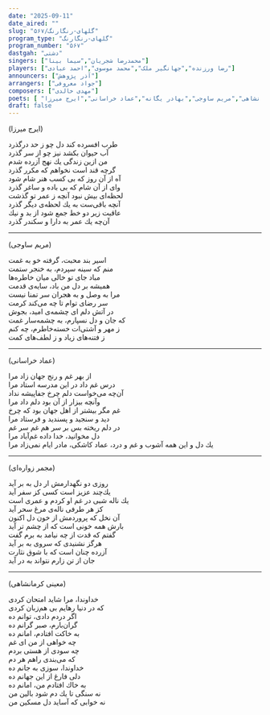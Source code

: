 ```yaml
---
date: "2025-09-11"
date_aired: ""
slug: "گلهای-رنگارنگ/۵۶۷"
program_type: "گلهای-رنگارنگ"
program_number: "۵۶۷"
dastgah: "دشتی"
singers: ["محمدرضا شجریان","سیما بینا"]
players: ["رضا ورزنده","جهانگیر ملک","محمد موسوی","احمد عبادی"]
announcers: ["آذر پژوهش"]
arrangers: ["جواد معروفی"]
composers: ["مهدی خالدی"]
poets: [ "مجمر زواره‌ای","معینی کرمانشاهی","مریم ساوجی","بهادر یگانه","عماد خراسانی","ایرج میرزا"]
draft: false
---
```


(ایرج میرزا)  

طرب افسرده كند دل چو ز حد درگذرد  
آب حیوان بكشد نیز چو از سر گذرد  
من ازین زندگی یك نهج آزرده شدم  
گرچه قند است نخواهم كه مكرر گذرد  
آه از آن روز كه بی كسب هنر شام شود  
وای از آن شام كه بی باده و ساغر گذرد  
لحظه‌ای بیش نبود آنچه ز عمر تو گذشت  
آنچه باقی‌ست به یك لحظه‌ی دیگر گذرد  
عاقبت زیر دو خط جمع شود از بد و نیك  
آن‌چه یك عمر به دارا و سکندر گذرد

---

(مریم ساوجی)

اسیر بند محبت، گرفته خو به غمت  
منم كه سینه سپردم، به خنجر ستمت  
مباد جای تو خالی میان خاطره‌ها  
همیشه بر دل من باد، سایه‌ی قدمت  
مرا به وصل و به هجران سر تمنا نیست  
سر رضای توام تا چه می‌كند كرمت  
در آتش دلم ای چشمه‌ی امید، بجوش  
كه جان و دل نسپارم، به چشمه‌سار غمت  
ز مهر و آشتی‌ات خسته‌خاطرم، چه كنم  
ز فتنه‌های زیاد و ز لطف‌های كمت

---

(عماد خراسانی)

از بهر غم و رنج جهان زاد مرا  
درس غم داد در این مدرسه استاد مرا  
آن‌چه می‌خواست دلم چرخ جفاپیشه نداد  
وآنچه بیزار از آن بود دلم داد مرا  
غم مگر بیشتر از اهل جهان بود كه چرخ  
دید و سنجید و پسندید و فرستاد مرا  
در دلم ریخته بس بر سر هم غم سر غم  
دل مخوانید، خدا داده غم‌آباد مرا  
یك دل و این همه آشوب و غم و درد، عماد
كاشكی، مادر ایام نمی‌زاد مرا

---

(مجمر زواره‌ای)

روزی دو نگهدارمش ار دل به بر آید  
یك‌چند عزیز است كسی كز سفر آید  
یك ناله شبی در غم او كردم و عمری است  
كز هر طرفی ناله‌ی مرغ سحر آید  
آن نخل كه پروردمش از خون دل اكنون  
بارش همه خونی است كه از چشم تر آید  
گفتم كه قدت از چه نیامد به برم گفت  
هرگز نشنیدی كه سروی به بر آید  
آزرده چنان است كه با شوق نثارت  
جان از تن زارم نتواند به در آید

---

(معینی کرمانشاهی)

خداوندا، مرا شاید امتحان كردی  
كه در دنیا رهایم بی هم‌زبان كردی  
اگر دردم دادی، توانم ده  
گران‌بارم، صبر گرانم ده  
به خاکت افتادم، امانم ده  
چه خواهی از من ای غم  
چه سودی از هستی بردم  
كه می‌بندی راهم هر دم  
خداوندا، سوزی به جانم ده  
دلی فارغ از این جهانم ده  
به خاك افتادم من، امانم ده  
نه سنگی تا یك دم شود بالین من  
نه خوابی كه آساید دل مسكین من